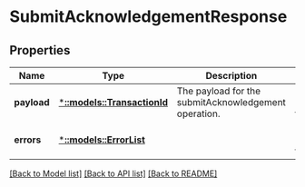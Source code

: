 # SubmitAcknowledgementResponse

## Properties
Name | Type | Description | Notes
------------ | ------------- | ------------- | -------------
**payload** | [***::models::TransactionId**](TransactionId.md) | The payload for the submitAcknowledgement operation. | [optional] [default to null]
**errors** | [***::models::ErrorList**](ErrorList.md) |  | [optional] [default to null]

[[Back to Model list]](../README.md#documentation-for-models) [[Back to API list]](../README.md#documentation-for-api-endpoints) [[Back to README]](../README.md)


